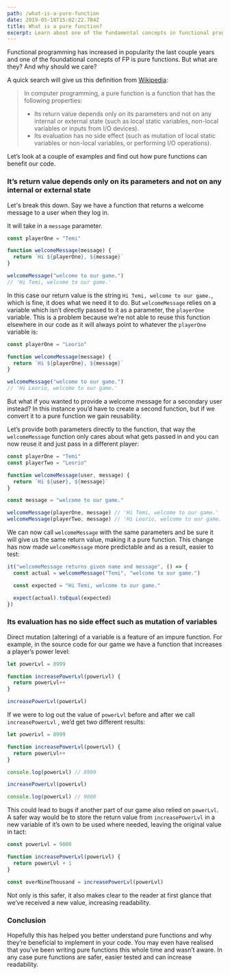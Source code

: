 ```yaml
---
path: /what-is-a-pure-function
date: 2019-05-18T15:02:22.784Z
title: What is a pure function?
excerpt: Learn about one of the fundamental concepts in functional programming.
---
```


Functional programming has increased in popularity the last couple years and one of the foundational concepts of FP is pure functions. But what are they? And why should we care?

A quick search will give us this definition from [Wikipedia](https://en.wikipedia.org/wiki/Pure_function):

> In computer programming, a pure function is a function that has the following properties:
>
> - Its return value depends only on its parameters and not on any internal or external state (such as local static variables, non-local variables or inputs from I/O devices).
> - Its evaluation has no side effect (such as mutation of local static variables or non-local variables, or performing I/O operations).

Let’s look at a couple of examples and find out how pure functions can benefit our code.

### It’s return value depends only on its parameters and not on any internal or external state

Let's break this down. Say we have a function that returns a welcome message to a user when they log in.

It will take in a `message` parameter.

```javascript
const playerOne = "Temi"

function welcomeMessage(message) {
  return `Hi ${playerOne}, ${message}`
}

welcomeMessage("welcome to our game.")
// 'Hi Temi, welcome to our game.'
```

In this case our return value is the string `Hi Temi, welcome to our game.`, which is fine, it does what we need it to do. But `welcomeMessage` relies on a variable which isn’t directly passed to it as a parameter, the `playerOne` variable. This is a problem because we’re not able to reuse this function elsewhere in our code as it will always point to whatever the `playerOne` variable is:

```javascript
const playerOne = "Leorio"

function welcomeMessage(message) {
  return `Hi ${playerOne}, ${message}`
}

welcomeMessage("welcome to our game.")
// 'Hi Leorio, welcome to our game.'
```

But what if you wanted to provide a welcome message for a secondary user instead? In this instance you’d have to create a second function, but if we convert it to a pure function we gain reusability.

Let’s provide both parameters directly to the function, that way the `welcomeMessage` function only cares about what gets passed in and you can now reuse it and just pass in a different player:

```javascript
const playerOne = "Temi"
const playerTwo = "Leorio"

function welcomeMessage(user, message) {
  return `Hi ${user}, ${message}`
}

const message = "welcome to our game."

welcomeMessage(playerOne, message) // 'Hi Temi, welcome to our game.'
welcomeMessage(playerTwo, message) // 'Hi Leorio, welcome to our game.'
```

We can now call `welcomeMessage` with the same parameters and be sure it will give us the same return value, making it a pure function. This change has now made `welcomeMessage` more predictable and as a result, easier to test:

```javascript
it("welcomeMessage returns given name and message", () => {
  const actual = welcomeMessage("Temi", "welcome to our game.")

  const expected = "Hi Temi, welcome to our game."

  expect(actual).toEqual(expected)
})
```

### Its evaluation has no side effect such as mutation of variables

Direct mutation (altering) of a variable is a feature of an impure function. For example, in the source code for our game we have a function that increases a player’s power level:

```javascript
let powerLvl = 8999

function increasePowerLvl(powerLvl) {
  return powerLvl++
}

increasePowerLvl(powerLvl)
```

If we were to log out the value of `powerLvl` before and after we call `increasePowerLvl` , we’d get two different results:

```javascript
let powerLvl = 8999

function increasePowerLvl(powerLvl) {
  return powerLvl++
}

console.log(powerLvl) // 8999

increasePowerLvl(powerLvl)

console.log(powerLvl) // 9000
```

This could lead to bugs if another part of our game also relied on `powerLvl`. A safer way would be to store the return value from `increasePowerLvl` in a new variable of it’s own to be used where needed, leaving the original value in tact:

```javascript
const powerLvl = 9000

function increasePowerLvl(powerLvl) {
  return powerLvl + 1
}

const overNineThousand = increasePowerLvl(powerLvl)
```

Not only is this safer, it also makes clear to the reader at first glance that we’ve received a new value, increasing readability.

### Conclusion

Hopefully this has helped you better understand pure functions and why they’re beneficial to implement in your code. You may even have realised that you’ve been writing pure functions this whole time and wasn’t aware. In any case pure functions are safer, easier tested and can increase readability.

